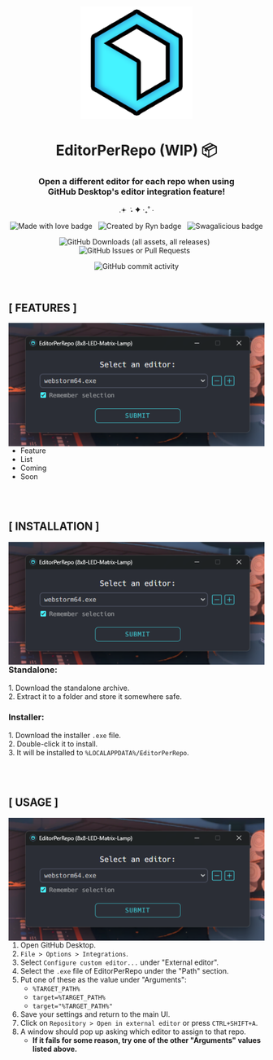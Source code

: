 <div width="100%" align="center">
<img alt="EPR Icon" height="220" src="media/epr-icon.png"/>
<h1>EditorPerRepo (WIP) 📦</h1>

<h3>Open a different editor for each repo when using<br>GitHub Desktop's editor integration feature!</h3>


.𖥔 ݁ ˖ ✦ ‧₊˚ ⋅

![Made with love badge](https://img.shields.io/badge/MADE%20WITH%20LOVE-%23f765af?style=plastic&logo=githubsponsors&logoColor=%23FFF)&nbsp;&nbsp;
![Created by Ryn badge](https://img.shields.io/badge/CREATED%20BY%20RYN!!!-%23FF6600?style=for-the-badge&logo=apachespark&logoColor=%23FFF)&nbsp;&nbsp;
![Swagalicious badge](https://img.shields.io/badge/SWAGALICIOUS-%2328b3b5?style=plastic&logo=zcool&logoColor=%23FFF)

![GitHub Downloads (all assets, all releases)](https://img.shields.io/github/downloads/rynstwrt/EditorPerRepoElectron/total?style=for-the-badge&color=%2328b3b5)&nbsp;&nbsp;
![GitHub Issues or Pull Requests](https://img.shields.io/github/issues/rynstwrt/EditorPerRepoElectron?style=for-the-badge&color=%23f765af)&nbsp;&nbsp;


![GitHub commit activity](https://img.shields.io/github/commit-activity/m/rynstwrt/EditorPerRepoElectron?style=for-the-badge&color=%23FF6600)
</div>



<br>



## [ FEATURES ]
<img align="right" src="media/screenshot1.png" alt="EPR editor select menu">

- Feature
- List
- Coming
- Soon



<br clear="both">
<br clear="both">



<h2>[ INSTALLATION ]</h2>
<img align="left" src="media/screenshot1.png" alt="EPR editor select menu">

<p align="right">

### Standalone:
1\. Download the standalone archive.  
2\. Extract it to a folder and store it somewhere safe.

### Installer:
1\. Download the installer `.exe` file.  
2\. Double-click it to install.  
3\. It will be installed to `%LOCALAPPDATA%/EditorPerRepo`.
</p>



<br clear="both">
<br clear="both">



## [ USAGE ]
<img align="right" src="media/screenshot1.png" alt="EPR editor select menu">

1. Open GitHub Desktop.
2. `File > Options > Integrations`.
3. Select `Configure custom editor...` under "External editor".
4. Select the `.exe` file of EditorPerRepo under the "Path" section.
5. Put one of these as the value under "Arguments":
    - `%TARGET_PATH%`
    - `target=%TARGET_PATH%`
    - `target="%TARGET_PATH%"`
6. Save your settings and return to the main UI.
7. Click on `Repository > Open in external editor` or press `CTRL+SHIFT+A`.
8. A window should pop up asking which editor to assign to that repo.
    - **If it fails for some reason, try one of the other "Arguments" values listed above.**